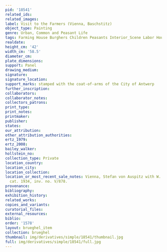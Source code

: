 ```yaml
---
pid: '18541'
related_ids: 
related_images: 
label: Visit to the Farmers (Vienna, Baschstitz)
object_type: Painting
genre: Urban, Common and Peasant Life
tags: Farming House Burghers Children Peasants Interior_Scene Labor Household_items
realdate: 
height_cm: '42'
width_cm: '58.5'
diameter_cm: 
plate_dimensions: 
support: Panel
drawing_medium: 
signature: 
signature_location: 
support_marks: stamped with the coat-of-arms of the City of Antwerp
further_inscription: 
collaborators: 
collaborator_notes: 
collectors_patrons: 
print_type: 
print_notes: 
printmaker: 
publisher: 
states: 
our_attribution: 
other_attribution_authorities: 
ertz_1979: 
ertz_2008: 
bailey_walker: 
hollstein_no: 
collection_type: Private
location_country: 
location_city: 
location_collection: 
location_or_most_recent_sale_notes: Vienna, Stefan von Auspitz with W. Baschstitz,
  cat. 1934, inv. no. V/878.
provenance: 
bibliography: 
exhibition_history: 
related_works: 
copies_and_variants: 
curatorial_files: 
external_resources: 
biblio: 
order: '1578'
layout: brueghel_item
collection: brueghel
thumbnail: img/derivatives/simple/18541/thumbnail.jpg
full: img/derivatives/simple/18541/full.jpg
---
```

